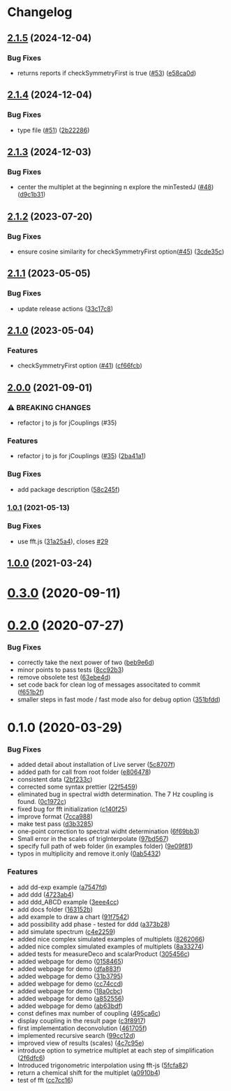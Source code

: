 # Changelog

## [2.1.5](https://github.com/cheminfo/multiplet-analysis/compare/v2.1.4...v2.1.5) (2024-12-04)


### Bug Fixes

* returns reports if checkSymmetryFirst is true ([#53](https://github.com/cheminfo/multiplet-analysis/issues/53)) ([e58ca0d](https://github.com/cheminfo/multiplet-analysis/commit/e58ca0db479cf244bb8fad57a4e9acda41902101))

## [2.1.4](https://github.com/cheminfo/multiplet-analysis/compare/v2.1.3...v2.1.4) (2024-12-04)


### Bug Fixes

* type file ([#51](https://github.com/cheminfo/multiplet-analysis/issues/51)) ([2b22286](https://github.com/cheminfo/multiplet-analysis/commit/2b2228602f3ccaca5b54d5be5520d9a4d7befe91))

## [2.1.3](https://github.com/cheminfo/multiplet-analysis/compare/v2.1.2...v2.1.3) (2024-12-03)


### Bug Fixes

* center the multiplet at the beginning n explore the minTestedJ ([#48](https://github.com/cheminfo/multiplet-analysis/issues/48)) ([d9c1b31](https://github.com/cheminfo/multiplet-analysis/commit/d9c1b317764cde723eb940cbc42f1fe66115bcbb))

## [2.1.2](https://github.com/cheminfo/multiplet-analysis/compare/v2.1.1...v2.1.2) (2023-07-20)


### Bug Fixes

* ensure cosine similarity for checkSymmetryFirst option([#45](https://github.com/cheminfo/multiplet-analysis/issues/45)) ([3cde35c](https://github.com/cheminfo/multiplet-analysis/commit/3cde35c12bc6b3dc2ca24018c9795dfa395be757))

## [2.1.1](https://github.com/cheminfo/multiplet-analysis/compare/v2.1.0...v2.1.1) (2023-05-05)


### Bug Fixes

* update release actions ([33c17c8](https://github.com/cheminfo/multiplet-analysis/commit/33c17c8812c601f534e690c0bd90c4ab64acf0c9))

## [2.1.0](https://www.github.com/cheminfo/multiplet-analysis/compare/v2.0.0...v2.1.0) (2023-05-04)


### Features

* checkSymmetryFirst option ([#41](https://www.github.com/cheminfo/multiplet-analysis/issues/41)) ([cf66fcb](https://www.github.com/cheminfo/multiplet-analysis/commit/cf66fcbe11869f75b4eca84db02accbd7ffee37d))

## [2.0.0](https://www.github.com/cheminfo/multiplet-analysis/compare/v1.0.1...v2.0.0) (2021-09-01)


### ⚠ BREAKING CHANGES

* refactor j to js for jCouplings (#35)

### Features

* refactor j to js for jCouplings ([#35](https://www.github.com/cheminfo/multiplet-analysis/issues/35)) ([2ba41a1](https://www.github.com/cheminfo/multiplet-analysis/commit/2ba41a139612050e3397c53e5cd10c4974789f06))


### Bug Fixes

* add package description ([58c245f](https://www.github.com/cheminfo/multiplet-analysis/commit/58c245f2568b4967e97c9b2941c7bda6b6f3e319))

### [1.0.1](https://www.github.com/cheminfo/multiplet-analysis/compare/v1.0.0...v1.0.1) (2021-05-13)


### Bug Fixes

* use fft.js ([31a25a4](https://www.github.com/cheminfo/multiplet-analysis/commit/31a25a40ec216ed16f5a8ffcbdbedbaf0816a37f)), closes [#29](https://www.github.com/cheminfo/multiplet-analysis/issues/29)

## [1.0.0](https://github.com/cheminfo/multiplet-analysis/compare/v0.3.0...v1.0.0) (2021-03-24)

# [0.3.0](https://github.com/cheminfo/multiplet-analysis/compare/v0.2.0...v0.3.0) (2020-09-11)



# [0.2.0](https://github.com/cheminfo/multiplet-analysis/compare/v0.1.0...v0.2.0) (2020-07-27)


### Bug Fixes

* correctly take the next power of two ([beb9e6d](https://github.com/cheminfo/multiplet-analysis/commit/beb9e6d36cba977e80b39e8df7f403226e8f5234))
* minor points to pass tests ([8cc92b3](https://github.com/cheminfo/multiplet-analysis/commit/8cc92b39770a32817b8a744e11620cb6bd188d76))
* remove obsolete test ([63ebe4d](https://github.com/cheminfo/multiplet-analysis/commit/63ebe4dcc367c315bc51d26976c5e6f2d65d3f4d))
* set code back for clean log of messages associtated to commit ([f651b2f](https://github.com/cheminfo/multiplet-analysis/commit/f651b2ff8d8a389344a7a2940988cdc19676945f))
* smaller steps in fast mode / fast mode also for debug option ([351bfdd](https://github.com/cheminfo/multiplet-analysis/commit/351bfdd2a89bdd19e260583b998880ccef828887))



# 0.1.0 (2020-03-29)


### Bug Fixes

* added detail about installation of Live server ([5c8707f](https://github.com/cheminfo/multiplet-analysis/commit/5c8707f4be318c1232368a247f4b3ac728c3ed4d))
* added path for call from root folder ([e806478](https://github.com/cheminfo/multiplet-analysis/commit/e806478cd8ed50700ff7aabe7f0f810ede7d78a1))
* consistent data ([2bf233c](https://github.com/cheminfo/multiplet-analysis/commit/2bf233cd42dd9e498091975cd8b1f40a2e1319af))
* corrected some syntax prettier ([22f5459](https://github.com/cheminfo/multiplet-analysis/commit/22f5459fd96dc8e5411793ca209c1519e40295eb))
* eliminated bug in spectral width determination. The 7 Hz coupling is found. ([0c1972c](https://github.com/cheminfo/multiplet-analysis/commit/0c1972c1c87f036c1cc54955320ab13c7a7e3eb0))
* fixed bug for fft initialization ([c140f25](https://github.com/cheminfo/multiplet-analysis/commit/c140f251fb49aeda885f186afe2b1c8bd39d8760))
* improve format ([7cca988](https://github.com/cheminfo/multiplet-analysis/commit/7cca988ef177ca44cd0e962bd5988174af4cfb91))
* make test pass ([d3b3285](https://github.com/cheminfo/multiplet-analysis/commit/d3b32851edb4c1f5c9d8d04debf4bac47e7d7491))
* one-point correction to spectral widht determination ([6f69bb3](https://github.com/cheminfo/multiplet-analysis/commit/6f69bb37162cddd3c93b6ad97c9ac6f644b974a8))
* Small error in the scales of trigInterpolate ([97bd567](https://github.com/cheminfo/multiplet-analysis/commit/97bd5674cff77c27789a7284e9a79ee68d93083b))
* specify full path of web folder (in examples folder) ([9e09f81](https://github.com/cheminfo/multiplet-analysis/commit/9e09f810522bae117c8e6133ab13944149da51e0))
* typos in multiplicity and remove it.only ([0ab5432](https://github.com/cheminfo/multiplet-analysis/commit/0ab54328606a5e9a664d037a0a0429c4f47e0fb4))


### Features

* add dd-exp example ([a7547fd](https://github.com/cheminfo/multiplet-analysis/commit/a7547fdf6ff925d45761040ab3e06441aef2bf47))
* add ddd ([4723ab4](https://github.com/cheminfo/multiplet-analysis/commit/4723ab429e7d494b6f51c19f5f10e485405d8563))
* add ddd_ABCD example ([3eee4cc](https://github.com/cheminfo/multiplet-analysis/commit/3eee4cc8a025a8ed9bf35a860b25a6c869fbe7e9))
* add docs folder ([163152b](https://github.com/cheminfo/multiplet-analysis/commit/163152bc78baf3737eec564f0d65bdba5d669d87))
* add example to draw a chart ([91f7542](https://github.com/cheminfo/multiplet-analysis/commit/91f754289bcc167263fadd3d32b8e2613cf592f2))
* add possibility add phase - tested for ddd ([a373b28](https://github.com/cheminfo/multiplet-analysis/commit/a373b28eb862fb8ad350ce915f449fdcf9abb6d9))
* add simulate spectrum ([c4e2259](https://github.com/cheminfo/multiplet-analysis/commit/c4e2259e02f6c5ed43b0cedb0cec915dc67fc27d))
* added nice complex simulated examples of multiplets ([8262066](https://github.com/cheminfo/multiplet-analysis/commit/82620666654b0d6992b79b2a4be2995a176c90d3))
* added nice complex simulated examples of multiplets ([8a33274](https://github.com/cheminfo/multiplet-analysis/commit/8a3327413b6c500c862a889c2811962e32a10954))
* added tests for measureDeco and scalarProduct ([305456c](https://github.com/cheminfo/multiplet-analysis/commit/305456cdc2558ce4ffc756845ef7fe761c645d45))
* added webpage for demo ([0158465](https://github.com/cheminfo/multiplet-analysis/commit/01584652db9d34d14d6de08af582e0975b53b98b))
* added webpage for demo ([dfa883f](https://github.com/cheminfo/multiplet-analysis/commit/dfa883f047c732941751bcd3a8b84d7fac932392))
* added webpage for demo ([31b3795](https://github.com/cheminfo/multiplet-analysis/commit/31b3795f42ee9709bb868f488ad14aa4cc640809))
* added webpage for demo ([cc74ccd](https://github.com/cheminfo/multiplet-analysis/commit/cc74ccd99d11db871c2de6006c9b4e483c3cd6d2))
* added webpage for demo ([18a0cbc](https://github.com/cheminfo/multiplet-analysis/commit/18a0cbcee481b01c1098796824141e2a43465b9e))
* added webpage for demo ([a852556](https://github.com/cheminfo/multiplet-analysis/commit/a8525564c3c02b4215407faea10e39c69737d225))
* added webpage for demo ([ab63bdf](https://github.com/cheminfo/multiplet-analysis/commit/ab63bdf2e9c62fc9155b0960f8222f66716bb7f5))
* const defines max number of coupling ([495ca6c](https://github.com/cheminfo/multiplet-analysis/commit/495ca6c19df58714704ae5ff97802152018e6b22))
* display coupling in the result page ([c3f8917](https://github.com/cheminfo/multiplet-analysis/commit/c3f8917e4c1925b85db4874fd5d7002a5200ee46))
* first implementation deconvolution ([461705f](https://github.com/cheminfo/multiplet-analysis/commit/461705f547593306e915c8c94e7333385fc1e8a0))
* implemented recursive search ([99cc12d](https://github.com/cheminfo/multiplet-analysis/commit/99cc12dfd63bec9bdcf723beb38aa46b4b4a2748))
* improved view of results (scales) ([4c7c95e](https://github.com/cheminfo/multiplet-analysis/commit/4c7c95e9355417f2e618397c92c749a8c5b2635a))
* introduce option to symetrice multiplet at each step of simplification ([2f6dfc6](https://github.com/cheminfo/multiplet-analysis/commit/2f6dfc646d756359671c85035daf7c58d4dedd68))
* Introduced trigonometric interpolation using fft-js ([5fcfa82](https://github.com/cheminfo/multiplet-analysis/commit/5fcfa82b4ab797a78b808365e456300768607877))
* return a chemical shift for the multiplet ([a0910b4](https://github.com/cheminfo/multiplet-analysis/commit/a0910b45e1eafaa599a28f5b12e1ba3a32bad195))
* test of fft ([cc7cc16](https://github.com/cheminfo/multiplet-analysis/commit/cc7cc16ffe1f8cac4c785bd7dc6fd5c900784c02))
